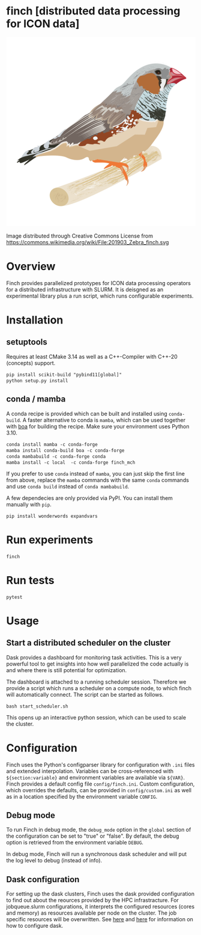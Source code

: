 # finch [distributed data processing for ICON data]

![alt text](https://github.com/MeteoSwiss-APN/finch/blob/main/images/201903_Zebra_finch_lo.png?raw=true)

Image distributed through Creative Commons License from https://commons.wikimedia.org/wiki/File:201903_Zebra_finch.svg

# Overview

Finch provides parallelized prototypes for ICON data processing operators for a distributed infrastructure with SLURM.
It is deisgned as an experimental library plus a run script, which runs configurable experiments.

# Installation

## setuptools

Requires at least CMake 3.14 as well as a C++-Compiler with C++-20 (concepts) support.

```
pip install scikit-build "pybind11[global]"
python setup.py install
```

## conda / mamba

A conda recipe is provided which can be built and installed using `conda-build`.
A faster alternative to conda is `mamba`, which can be used together with [boa](https://github.com/mamba-org/boa) for building the recipe.
Make sure your environment uses Python 3.10.

```
conda install mamba -c conda-forge
mamba install conda-build boa -c conda-forge
conda mambabuild -c conda-forge conda
mamba install -c local  -c conda-forge finch_mch
```
If you prefer to use `conda` instead of `mamba`, you can just skip the first line from above, replace the `mamba` commands with the same `conda` commands and use `conda build` instead of `conda mambabuild`.

A few dependecies are only provided via PyPI. You can install them manually with `pip`.

```
pip install wonderwords expandvars
```

# Run experiments
```
finch
```

# Run tests
```
pytest
```

# Usage

## Start a distributed scheduler on the cluster

Dask provides a dashboard for monitoring task activities.
This is a very powerful tool to get insights into how well parallelized the code actually is and where there is still potential for optimization.

The dashboard is attached to a running scheduler session.
Therefore we provide a script which runs a scheduler on a compute node, to which finch will automatically connect.
The script can be started as follows.
```
bash start_scheduler.sh
```
This opens up an interactive python session, which can be used to scale the cluster.

# Configuration

Finch uses the Python's configparser library for configuration with `.ini` files and extended interpolation.
Variables can be cross-referenced with `${section:variable}` and environment variables are available via `${VAR}`.
Finch provides a default config file `config/finch.ini`.
Custom configuration, which overrides the defaults, can be provided in `config/custom.ini` as well as in a location specified by the  environment variable `CONFIG`.

## Debug mode

To run Finch in debug mode, the `debug_mode` option in the `global` section of the configuration can be set to "true" or "false".
By default, the debug option is retrieved from the environment variable `DEBUG`.

In debug mode, Finch will run a synchronous dask scheduler and will put the log level to debug (instead of info).

## Dask configuration

For setting up the dask clusters, Finch uses the dask provided configuration to find out about the reources provided by the HPC infrastracture.
For jobqueue.slurm configurations, it interprets the configured resources (cores and memory) as resources available per node on the cluster.
The job specific resources will be overwritten.
See [here](https://docs.dask.org/en/stable/configuration.html) and [here](https://jobqueue.dask.org/en/latest/configuration-setup.html) for information on how to configure dask.
